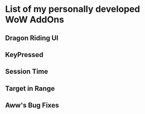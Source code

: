 # List of my personally developed WoW AddOns

## Dragon Riding UI

## KeyPressed

## Session Time

## Target in Range

## Aww's Bug Fixes